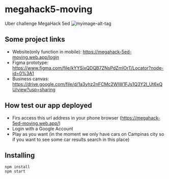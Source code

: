 # megahack5-moving
Uber challenge MegaHack 5ed
![myimage-alt-tag](/moving/src/images/moving-removebg-preview.png)

## Some project links
- Website(only function in mobile): https://megahack-5ed-moving.web.app/login
- Figma prototype: https://www.figma.com/file/kYYSjxQDQB7ZNsPdZmlOrT/Locator?node-id=0%3A1
- Business canvas: https://drive.google.com/file/d/1a3yhz2nFCMc2WlW1FJs1Q3Y2I_Ut6xQU/view?usp=sharing

## How test our app deployed

- Firs access this url address in your phone browser (https://megahack-5ed-moving.web.app/)
- Login with a Google Account
- Play as you want (in the moment we only have cars on Campinas city so if you want to see some car results search in this place)


## Installing
``` 
npm install
npm start 
```
